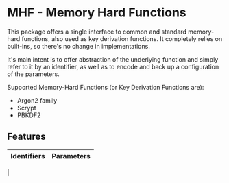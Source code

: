 # MHF - Memory Hard Functions

This package offers a single interface to common and standard memory-hard functions, also used as key derivation functions.
It completely relies on built-ins, so there's no change in implementations.

It's main intent is to offer abstraction of the underlying function and simply refer to it by an identifier, as well as to encode and back up a configuration of the parameters. 

Supported Memory-Hard Functions (or Key Derivation Functions are):
- Argon2 family
- Scrypt
- PBKDF2

## Features

| Identifiers | Parameters |
| ----------- | ---------- |
|


